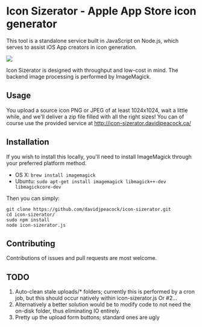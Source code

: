 # Icon Sizerator - Apple App Store icon generator

This tool is a standalone service built in JavaScript on Node.js, which serves to assist iOS App creators in icon generation.

![](https://github.com/davidjpeacock/icon-sizerator/blob/master/icon-sizerator-ss.png)

Icon Sizerator is designed with throughput and low-cost in mind.  The backend image processing is performed by ImageMagick.

## Usage

You upload a source icon PNG or JPEG of at least 1024x1024, wait a little while, and we'll deliver a zip file filled with all the right sizes!  You can of course use the provided service at http://icon-sizerator.davidjpeacock.ca/

## Installation

If you wish to install this locally, you'll need to install ImageMagick through your preferred platform method.

* OS X: `brew install imagemagick`
* Ubuntu: `sudo apt-get install imagemagick libmagick++-dev libmagickcore-dev`

Then you can simply:

```
git clone https://github.com/davidjpeacock/icon-sizerator.git
cd icon-sizerator/
sudo npm install
node icon-sizerator.js
```

## Contributing

Contributions of issues and pull requests are most welcome.

## TODO

1. Auto-clean stale uploads/* folders; currently this is performed by a cron job, but this should occur natively within icon-sizerator.js  Or #2...
2. Alternatively a better solution would be to modify code to not need the on-disk folder, thus eliminating IO entirely.
3. Pretty up the upload form buttons; standard ones are ugly
